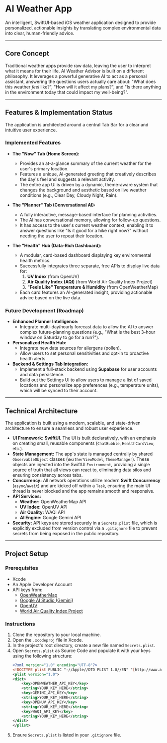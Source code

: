 # AI Weather App

An intelligent, SwiftUI-based iOS weather application designed to provide personalized, actionable insights by translating complex environmental data into clear, human-friendly advice.

---

## Core Concept

Traditional weather apps provide raw data, leaving the user to interpret what it means for their life. AI Weather Advisor is built on a different philosophy. It leverages a powerful generative AI to act as a personal assistant, answering the questions users actually care about: "What does this weather *feel* like?", "How will it affect my plans?", and "Is there anything in the environment today that could impact my well-being?".

---

## Features & Implementation Status

The application is architected around a central Tab Bar for a clear and intuitive user experience.

### Implemented Features

* **The "Now" Tab (Home Screen):**
    * Provides an at-a-glance summary of the current weather for the user's primary location.
    * Features a unique, AI-generated greeting that creatively describes the day's feel and suggests a relevant activity.
    * The entire app UI is driven by a dynamic, theme-aware system that changes the background and aesthetic based on live weather conditions (e.g., Clear Day, Cloudy Night, Rain).

* **The "Planner" Tab (Conversational AI):**
    * A fully interactive, message-based interface for planning activities.
    * The AI has conversational memory, allowing for follow-up questions.
    * It has access to the user's current weather context, enabling it to answer questions like "Is it good for a hike right now?" without needing the user to repeat their location.

* **The "Health" Hub (Data-Rich Dashboard):**
    * A modular, card-based dashboard displaying key environmental health metrics.
    * Successfully integrates three separate, free APIs to display live data for:
        1.  **UV Index** (from OpenUV)
        2.  **Air Quality Index (AQI)** (from World Air Quality Index Project)
        3.  **"Feels Like" Temperature & Humidity** (from OpenWeatherMap)
    * Each card features an AI-generated insight, providing actionable advice based on the live data.

### Future Development (Roadmap)

* **Enhanced Planner Intelligence:**
    * Integrate multi-day/hourly forecast data to allow the AI to answer complex future-planning questions (e.g., "What is the best 3-hour window on Saturday to go for a run?").
* **Personalized Health Hub:**
    * Integrate new data sources for allergens (pollen).
    * Allow users to set personal sensitivities and opt-in to proactive health alerts.
* **Backend & Settings Tab Integration:**
    * Implement a full-stack backend using **Supabase** for user accounts and data persistence.
    * Build out the Settings UI to allow users to manage a list of saved locations and personalize app preferences (e.g., temperature units), which will be synced to their account.

---

## Technical Architecture

The application is built using a modern, scalable, and state-driven architecture to ensure a seamless and robust user experience.

* **UI Framework:** **SwiftUI**. The UI is built declaratively, with an emphasis on creating small, reusable components (`ChatBubble`, `HealthCardView`, etc.).
* **State Management:** The app's state is managed centrally by shared `ObservableObject` classes (`WeatherViewModel`, `ThemeManager`). These objects are injected into the SwiftUI `Environment`, providing a single source of truth that all views can react to, eliminating data silos and ensuring consistency across tabs.
* **Concurrency:** All network operations utilize modern **Swift Concurrency** (`async`/`await`) and are kicked off within a `Task`, ensuring the main UI thread is never blocked and the app remains smooth and responsive.
* **API Services:**
    * **Weather:** OpenWeatherMap API
    * **UV Index:** OpenUV API
    * **Air Quality:** WAQI API
    * **AI Engine:** Google Gemini API
* **Security:** API keys are stored securely in a `Secrets.plist` file, which is explicitly excluded from version control via a `.gitignore` file to prevent secrets from being exposed in the public repository.

---

## Project Setup

### Prerequisites

* Xcode
* An Apple Developer Account
* API keys from:
    * [OpenWeatherMap](https://openweathermap.org/api)
    * [Google AI Studio (Gemini)](https://aistudio.google.com/)
    * [OpenUV](https://www.openuv.io/)
    * [World Air Quality Index Project](https://aqicn.org/data-platform/token/)

### Instructions

1.  Clone the repository to your local machine.
2.  Open the `.xcodeproj` file in Xcode.
3.  In the project's root directory, create a new file named `Secrets.plist`.
4.  Open `Secrets.plist` as Source Code and populate it with your keys using the following structure:
    ```xml
    <?xml version="1.0" encoding="UTF-8"?>
    <!DOCTYPE plist PUBLIC "-//Apple//DTD PLIST 1.0//EN" "[http://www.apple.com/DTDs/PropertyList-1.0.dtd](http://www.apple.com/DTDs/PropertyList-1.0.dtd)">
    <plist version="1.0">
    <dict>
        <key>OPENWEATHER_API_KEY</key>
        <string>YOUR_KEY_HERE</string>
        <key>GEMINI_API_KEY</key>
        <string>YOUR_KEY_HERE</string>
        <key>OPENUV_API_KEY</key>
        <string>YOUR_KEY_HERE</string>
        <key>WAQI_API_KEY</key>
        <string>YOUR_KEY_HERE</string>
    </dict>
    </plist>
    ```
5.  Ensure `Secrets.plist` is listed in your `.gitignore` file.
